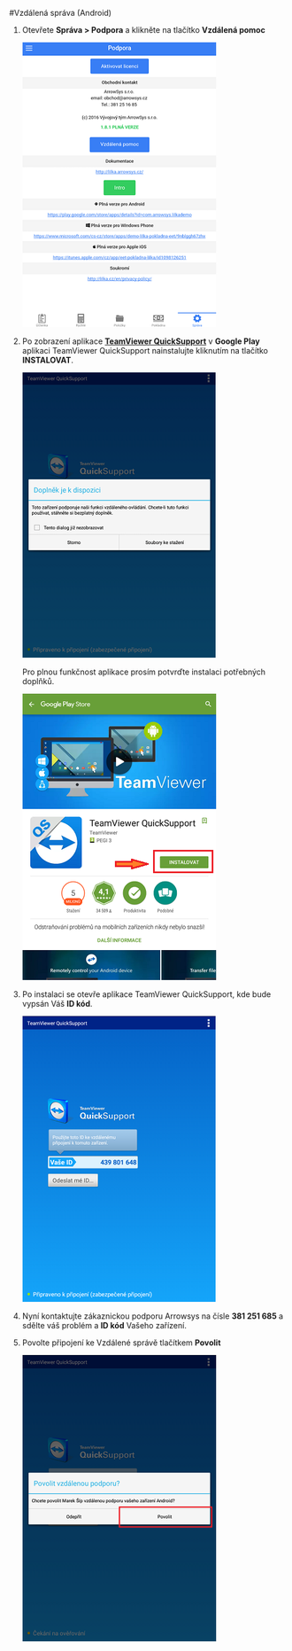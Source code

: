 #Vzdálená správa (Android)

1. Otevřete **Správa > Podpora** a klikněte na tlačítko **Vzdálená pomoc**

    ![](support1.png)

2. Po zobrazení aplikace **[TeamViewer QuickSupport](https://play.google.com/store/apps/details?id=com.teamviewer.quicksupport.market&hl=cs)** v **Google Play** aplikaci TeamViewer QuickSupport nainstalujte kliknutím na tlačítko **INSTALOVAT**.

    ![](support2.png)

   Pro plnou funkčnost aplikace prosím potvrďte instalaci potřebných doplňků.
   
    ![](support3.png)
   
3. Po instalaci se otevře aplikace TeamViewer QuickSupport, kde bude vypsán Váš **ID kód**.

    ![](support4.png)

4. Nyní kontaktujte zákaznickou podporu Arrowsys na čísle **381 251 685** a sdělte váš problém a **ID kód** Vašeho zařízení.

5. Povolte připojení ke Vzdálené správě tlačítkem **Povolit**

    ![](support5.png)
